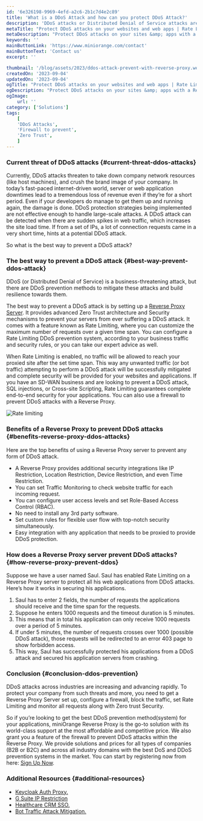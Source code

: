 ```yaml
---
id: '6e326198-9969-4efd-a2c6-2b1c7d4e2c89'
title: 'What is a DDoS Attack and how can you protect DDoS Attack?'
description: 'DDoS attacks or Distributed Denial of Service attacks are the most common hacking methods used to slow server speeds by flooding them with a surge of requests in a short period. In the worst case scenarios, the servers may crash and the entire system along with the mission-critical applications all shut down causing huge losses to businesses and leading to a decline in customer trust.'
metaTitle: "Protect DDoS attacks on your websites and web apps | Rate Limiting"
metaDescription: "Protect DDoS attacks on your sites &amp; apps with a Reverse Proxy by enabling a Rate Limiting. Reduce bot traffic and unprofitable requests on your apps in a given time span to avoid DDoS attacks."
keywords: ''
mainButtonLink: 'https://www.miniorange.com/contact'
mainButtonText: 'Contact us'
excerpt: ''

thumbnail: '/blog/assets/2023/ddos-attack-prevent-with-reverse-proxy.webp'
createdOn: '2023-09-04'
updatedOn: '2023-09-04'
ogTitle: "Protect DDoS attacks on your websites and web apps | Rate Limiting"
ogDescription: "Protect DDoS attacks on your sites &amp; apps with a Reverse Proxy by enabling a Rate Limiting. Reduce bot traffic and unprofitable requests on your apps in a given time span to avoid DDoS attacks."
ogImage:
    url: ''
category: ['Solutions']
tags:
    [
    'DDoS Attacks',
    'Firewall to prevent',
    'Zero Trust',
    ]
---
```


### Current threat of DDoS attacks {#current-threat-ddos-attacks}

Currently, DDoS attacks threaten to take down company network resources (like host machines), and crush the brand image of your company. In today’s fast-paced internet-driven world, server or web application downtimes lead to a tremendous loss of revenue even if they’re for a short period. Even if your developers do manage to get them up and running again, the damage is done. DDoS protection strategies being implemented are not effective enough to handle large-scale attacks. A DDoS attack can be detected when there are sudden spikes in web traffic, which increases the site load time. If from a set of IPs, a lot of connection requests came in a very short time, hints at a potential DDoS attack.

So what is the best way to prevent a DDoS attack?

### The best way to prevent a DDoS attack {#best-way-prevent-ddos-attack}

DDoS (or Distributed Denial of Service) is a business-threatening attack, but there are DDoS prevention methods to mitigate these attacks and build resilience towards them.

The best way to prevent a DDoS attack is by setting up a [Reverse Proxy Server](https://www.miniorange.com/reverse-proxy/). It provides advanced Zero Trust architecture and Security mechanisms to prevent your servers from ever suffering a DDoS attack. It comes with a feature known as Rate Limiting, where you can customize the maximum number of requests over a given time span. You can configure a Rate Limiting DDoS prevention system, according to your business traffic and security rules, or you can take our expert advice as well.

When Rate Limiting is enabled, no traffic will be allowed to reach your proxied site after the set time span. This way any unwanted traffic (or bot traffic) attempting to perform a DDoS attack will be successfully mitigated and complete security will be provided for your websites and applications. If you have an SD-WAN business and are looking to prevent a DDoS attack, SQL injections, or Cross-site Scripting, Rate Limiting guarantees complete end-to-end security for your applications. You can also use a firewall to prevent DDoS attacks with a Reverse Proxy.

![Rate limiting](/blog/assets/2023/rate-limiting.webp)

### Benefits of a Reverse Proxy to prevent DDoS attacks {#benefits-reverse-proxy-ddos-attacks}

Here are the top benefits of using a Reverse Proxy server to prevent any form of DDoS attack.

- A Reverse Proxy provides additional security integrations like IP Restriction, Location Restriction, Device Restriction, and even Time Restriction.
- You can set Traffic Monitoring to check website traffic for each incoming request.
- You can configure user access levels and set Role-Based Access Control (RBAC).
- No need to install any 3rd party software.
- Set custom rules for flexible user flow with top-notch security simultaneously.
- Easy integration with any application that needs to be proxied to provide DDoS protection.

### How does a Reverse Proxy server prevent DDoS attacks? {#how-reverse-proxy-prevent-ddos}

Suppose we have a user named Saul. Saul has enabled Rate Limiting on a Reverse Proxy server to protect all his web applications from DDoS attacks. Here’s how it works in securing his applications.

1. Saul has to enter 2 fields, the number of requests the applications should receive and the time span for the requests.
2. Suppose he enters 1000 requests and the timeout duration is 5 minutes.
3. This means that in total his application can only receive 1000 requests over a period of 5 minutes.
4. If under 5 minutes, the number of requests crosses over 1000 (possible DDoS attack), those requests will be redirected to an error 403 page to show forbidden access.
5. This way, Saul has successfully protected his applications from a DDoS attack and secured his application servers from crashing.

### Conclusion {#conclusion-ddos-prevention}

DDoS attacks across industries are increasing and advancing rapidly. To protect your company from such threats and more, you need to get a Reverse Proxy Server set up, configure a firewall, block the traffic, set Rate Limiting and monitor all requests along with Zero trust Security.

So if you’re looking to get the best DDoS prevention method(system) for your applications, miniOrange Reverse Proxy is the go-to solution with its world-class support at the most affordable and competitive price. We also grant you a feature of the firewall to prevent DDoS attacks within the Reverse Proxy. We provide solutions and prices for all types of companies (B2B or B2C) and across all industry domains with the best DoS and DDoS prevention systems in the market. You can start by registering now from here: [Sign Up Now](https://proxy.miniorange.com/sign-up).

### Additional Resources {#additional-resources}
- [Keycloak Auth Proxy.](https://blog.miniorange.com/reverse-proxy-access-control-for-keycloak-authenticated-users/)
- [G Suite IP Restriction](https://blog.miniorange.com/what-is-gsuite-ip-restriction/)
- [Healthcare CRM SSO.](https://blog.miniorange.com/wordpress-single-sign-on-sso-for-healthcare-crm/)
- [Bot Traffic Attack Mitigation.](https://blog.miniorange.com/secure-cloud-applications-from-bot-traffic/)








